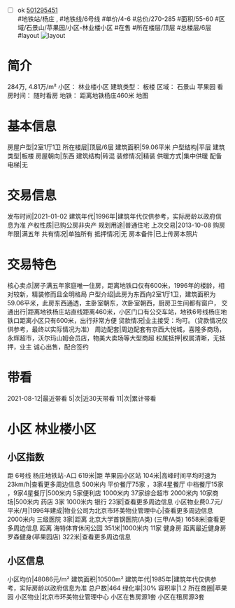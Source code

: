 - [ ] ok [501295451](https://bj.5i5j.com/ershoufang/501295451.html)  
 #地铁站/杨庄 ,  #地铁线/6号线
#单价/4-6 #总价/270-285 #面积/55-60   #区域/石景山/苹果园/小区-林业楼小区 #在售 #所在楼层/顶层 #总楼层/6层 #layout 
![layout](http://image2a.5i5j.com/bdir/layout/7ac3897656bd4a379f2a5335110e901c.jpg_P5.jpg) 
# 简介 
 284万,  4.81万/m² 
小区： 林业楼小区
建筑类型： 板楼
区域： 石景山 苹果园
看房时间： 随时看房
地铁： 距离地铁杨庄460米 地图
# 基本信息 
 房屋户型|2室1厅1卫
所在楼层|顶层/6层
建筑面积|59.06平米
户型结构|平层
建筑类型|板楼
房屋朝向|东西
建筑结构|砖混
装修情况|精装
供暖方式|集中供暖
配备电梯|无
# 交易信息 
 发布时间|2021-01-02
建筑年代|1996年|建筑年代仅供参考，实际房龄以政府信息为准
产权性质|已购公房非央产
规划用途|普通住宅
上次交易|2013-10-08
购房年限|满五年
共有情况|单独所有
抵押情况|无
房本备件|已上传房本照片
# 交易特色 
 核心卖点|房子满五年家庭唯一住房，距离地铁口仅有600米，1996年的楼龄，相对较新，精装修而且全明格局
户型介绍|此房为东西向2室1厅1卫，建筑面积为59.06平米，此房东西通透，主卧室朝东，次卧室朝西，厨房卫生间都有窗户，
交通出行|距离地铁杨庄站直线距离460米，小区门口有公交车站，地铁6号线杨庄地铁口距离小区只有600米，出行非常方便
贷款情况|业主接受：均可。（贷款情况仅供参考，最终以实际情况为准）
周边配套|周边配套有京西大悦城，喜隆多商场，永辉超市，沃尔玛山姆会员店，物美大卖场等大型商超
权属抵押|权属清晰，无抵押，业主 诚心出售，配合签约
# 带看 
 2021-08-12|最近带看	 5|次|近30天带看	 11|次|累计带看
# 小区 林业楼小区
## 小区指数 
 距 6号线 杨庄地铁站-A口 619米|距 苹果园小区站 104米|高峰时间平均时速为23km/h|查看更多周边信息
500米内 平价餐厅75家 ，3家4星餐厅
中档餐厅15家 ，9家4星餐厅|500米内 5家便利店
1000米内 37家综合超市
2000米内 10家商场|500米内 药店 3家
1000米内 银行 23家|查看更多周边信息
小区物业费0.7元/平米/月|1996年建成|物业公司为北京市环美物业管理中心|查看更多周边信息
2000米内 三级医院 3家|距离 北京大学首钢医院(A类) (三甲/A类) 1658米|查看更多周边信息
距离 海特体育休闲公园 351米|1000米内 11家 健身房
距离最近健身房罗森健身(苹果园店) 322米|查看更多周边信息
## 小区信息 
 小区均价|48086元/m²
建筑面积|10500m²
建筑年代|1985年|建筑年代仅供参考，实际房龄以政府信息为准
总户数|464
绿化率|30%
容积率|1.2
所在商圈|苹果园
小区物业|北京市环美物业管理中心
小区在售房源1套
小区在租房源3套
